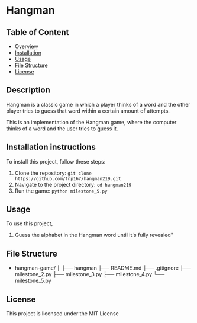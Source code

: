 # Hangman

## Table of Content
- [Overview](#overview)
- [Installation](#installation)
- [Usage](#usage)
- [File Structure](#file-structure)
- [License](#license)

## Description
Hangman is a classic game in which a player thinks of a word and the other player tries to guess that word within a certain amount of attempts.

This is an implementation of the Hangman game, where the computer thinks of a word and the user tries to guess it. 

## Installation instructions
To install this project, follow these steps:
1. Clone the repository: `git clone https://github.com/tnp167/hangman219.git`
2. Navigate to the project directory: `cd hangman219`
3. Run the game: `python milestone_5.py`

## Usage
To use this project, 
1. Guess the alphabet in the Hangman word until it's fully revealed"

## File Structure
- hangman-game/
│
├── hangman
├── README.md
├── .gitignore
├── milestone_2.py
├── milestone_3.py
├── milestone_4.py
└── milestone_5.py

## License
This project is licensed under the MIT License 